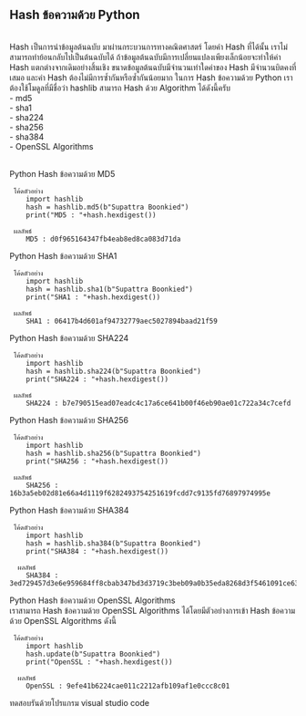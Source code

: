 ## Hash ข้อความด้วย Python <br>
<br>
Hash เป็นการนำข้อมูลต้นฉบับ มาผ่านกระบวนการทางคณิตศาสตร์ โดยค่า Hash ที่ได้นั้น เราไม่สามารถทำย้อนกลับไปเป็นต้นฉบับได้
ถ้าข้อมูลต้นฉบับมีการเปลี่ยนแปลงเพียงเล็กน้อยจะทำให้ค่า Hash แตกต่างจากเดิมอย่างสิ้นเชิง
ขนาดข้อมูลต้นฉบับมีจำนวนเท่าใดค่าของ Hash มีจำนวนบิตคงที่เสมอ และค่า Hash ต้องไม่มีการซ้ำกันหรือซ้ำกันน้อยมาก
ในการ Hash ข้อความด้วย Python เราต้องใช้โมดูลที่มีชื่อว่า hashlib  สามารถ Hash ด้วย Algorithm ได้ดังนี้ครับ
<br>
  - md5 <br>
  - sha1 <br>
  - sha224 <br>
  - sha256 <br>
  - sha384 <br>
  - OpenSSL Algorithms <br>
<br>


   Python Hash ข้อความด้วย MD5 <br>
   
     โค้ดตัวอย่าง     
        import hashlib 
        hash = hashlib.md5(b"Supattra Boonkied")  
        print("MD5 : "+hash.hexdigest())  
    
     ผลลัพธ์
        MD5 : d0f965164347fb4eab8ed8ca083d71da

   Python Hash ข้อความด้วย SHA1 <br>
   
     โค้ดตัวอย่าง     
        import hashlib 
        hash = hashlib.sha1(b"Supattra Boonkied") 
        print("SHA1 : "+hash.hexdigest())  
    
     ผลลัพธ์
        SHA1 : 06417b4d601af94732779aec5027894baad21f59
      
   Python Hash ข้อความด้วย SHA224 <br>
   
     โค้ดตัวอย่าง     
        import hashlib 
        hash = hashlib.sha224(b"Supattra Boonkied") 
        print("SHA224 : "+hash.hexdigest())  

     ผลลัพธ์
        SHA224 : b7e790515ead07eadc4c17a6ce641b00f46eb90ae01c722a34c7cefd
  
   Python Hash ข้อความด้วย SHA256 <br>
   
     โค้ดตัวอย่าง     
        import hashlib 
        hash = hashlib.sha256(b"Supattra Boonkied") 
        print("SHA256 : "+hash.hexdigest())  

     ผลลัพธ์
        SHA256 : 16b3a5eb02d81e66a4d1119f6282493754251619fcdd7c9135fd76897974995e
        
   Python Hash ข้อความด้วย SHA384 <br>
   
     โค้ดตัวอย่าง     
        import hashlib 
        hash = hashlib.sha384(b"Supattra Boonkied") 
        print("SHA384 : "+hash.hexdigest())  

      ผลลัพธ์
        SHA384 : 3ed729457d3e6e959684ff8cbab347bd3d3719c3beb09a0b35eda8268d3f5461091ce63c12957a91b566b698d08d322e
          
   Python Hash ข้อความด้วย OpenSSL Algorithms <br>
   เราสามารถ Hash ข้อความด้วย OpenSSL Algorithms ได้โดยมีตัวอย่างการเข้า  Hash ข้อความด้วย OpenSSL Algorithms ดังนี้ <br>
   
     โค้ดตัวอย่าง     
        import hashlib 
        hash.update(b"Supattra Boonkied")  
        print("OpenSSL : "+hash.hexdigest())  

      ผลลัพธ์
        OpenSSL : 9efe41b6224cae011c2212afb109af1e0ccc8c01
        
ทดสอบรันด้วยโปรแกรม visual studio code <br>
<br>

